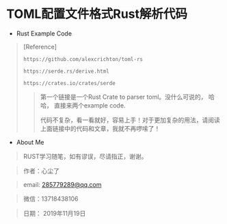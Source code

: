 # TOML配置文件格式Rust解析代码

* Rust Example Code

> [Reference]
>
> `https://github.com/alexcrichton/toml-rs`
>
> `https://serde.rs/derive.html`
>
> `https://crates.io/crates/serde`
>
> > 第一个链接是一个Rust Crate to parser toml。没什么可说的， 哈哈， 直接来两个example code.
> >
> > 代码不复杂，看一看就好，容易上手！对于更加复杂的用法，请阅读上面链接中的代码和文章，我就不再啰嗦了！



* About Me

> RUST学习随笔，如有谬误，尽请指正，谢谢。

> 作者：心尘了

> email: [285779289@qq.com](mailto:285779289@qq.com)

> 微信：13718438106

> 日期： 2019年11月19日



